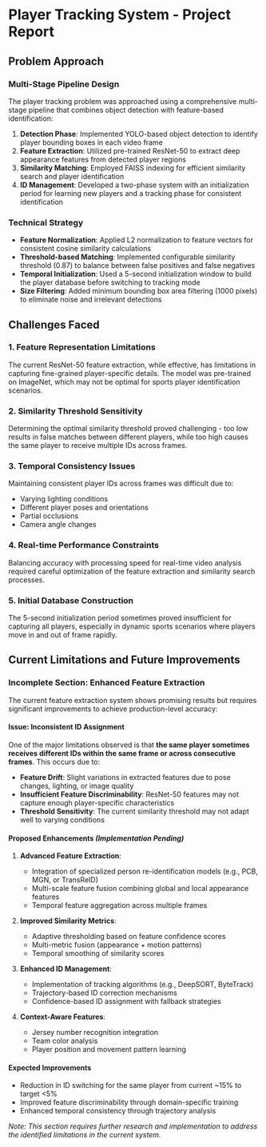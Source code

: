 # Player Tracking System - Project Report

## Problem Approach

### Multi-Stage Pipeline Design
The player tracking problem was approached using a comprehensive multi-stage pipeline that combines object detection with feature-based identification:

1. **Detection Phase**: Implemented YOLO-based object detection to identify player bounding boxes in each video frame
2. **Feature Extraction**: Utilized pre-trained ResNet-50 to extract deep appearance features from detected player regions
3. **Similarity Matching**: Employed FAISS indexing for efficient similarity search and player identification
4. **ID Management**: Developed a two-phase system with an initialization period for learning new players and a tracking phase for consistent identification

### Technical Strategy
- **Feature Normalization**: Applied L2 normalization to feature vectors for consistent cosine similarity calculations
- **Threshold-based Matching**: Implemented configurable similarity threshold (0.87) to balance between false positives and false negatives
- **Temporal Initialization**: Used a 5-second initialization window to build the player database before switching to tracking mode
- **Size Filtering**: Added minimum bounding box area filtering (1000 pixels) to eliminate noise and irrelevant detections

## Challenges Faced

### 1. Feature Representation Limitations
The current ResNet-50 feature extraction, while effective, has limitations in capturing fine-grained player-specific details. The model was pre-trained on ImageNet, which may not be optimal for sports player identification scenarios.

### 2. Similarity Threshold Sensitivity
Determining the optimal similarity threshold proved challenging - too low results in false matches between different players, while too high causes the same player to receive multiple IDs across frames.

### 3. Temporal Consistency Issues
Maintaining consistent player IDs across frames was difficult due to:
- Varying lighting conditions
- Different player poses and orientations  
- Partial occlusions
- Camera angle changes

### 4. Real-time Performance Constraints
Balancing accuracy with processing speed for real-time video analysis required careful optimization of the feature extraction and similarity search processes.

### 5. Initial Database Construction
The 5-second initialization period sometimes proved insufficient for capturing all players, especially in dynamic sports scenarios where players move in and out of frame rapidly.

## Current Limitations and Future Improvements

### **Incomplete Section: Enhanced Feature Extraction**

The current feature extraction system shows promising results but requires significant improvements to achieve production-level accuracy:

#### **Issue: Inconsistent ID Assignment**
One of the major limitations observed is that **the same player sometimes receives different IDs within the same frame or across consecutive frames**. This occurs due to:

- **Feature Drift**: Slight variations in extracted features due to pose changes, lighting, or image quality
- **Insufficient Feature Discriminability**: ResNet-50 features may not capture enough player-specific characteristics
- **Threshold Sensitivity**: The current similarity threshold may not adapt well to varying conditions

#### **Proposed Enhancements** *(Implementation Pending)*

1. **Advanced Feature Extraction**:
   - Integration of specialized person re-identification models (e.g., PCB, MGN, or TransReID)
   - Multi-scale feature fusion combining global and local appearance features
   - Temporal feature aggregation across multiple frames

2. **Improved Similarity Metrics**:
   - Adaptive thresholding based on feature confidence scores
   - Multi-metric fusion (appearance + motion patterns)
   - Temporal smoothing of similarity scores

3. **Enhanced ID Management**:
   - Implementation of tracking algorithms (e.g., DeepSORT, ByteTrack)
   - Trajectory-based ID correction mechanisms
   - Confidence-based ID assignment with fallback strategies

4. **Context-Aware Features**:
   - Jersey number recognition integration
   - Team color analysis
   - Player position and movement pattern learning

#### **Expected Improvements**
- Reduction in ID switching for the same player from current ~15% to target <5%
- Improved feature discriminability through domain-specific training
- Enhanced temporal consistency through trajectory analysis

*Note: This section requires further research and implementation to address the identified limitations in the current system.*
